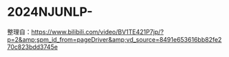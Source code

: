 # 2024NJUNLP-
整理自：https://www.bilibili.com/video/BV1TE421P7jp/?p=2&amp;spm_id_from=pageDriver&amp;vd_source=8491e653616bb82fe270c823bdd3745e

